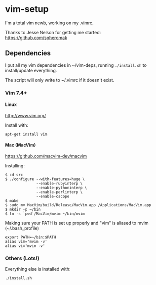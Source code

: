 # vim-setup

I'm a total vim newb, working on my .vimrc.

Thanks to Jesse Nelson for getting me started: https://github.com/spheromak

Dependencies
------------

I put all my vim dependencies in ~/vim-deps, running `./install.sh` to install/update everything.

The script will only write to ~/.vimrc if it doesn't exist.

### Vim 7.4+

#### Linux

http://www.vim.org/

Install with:

    apt-get install vim

#### Mac (MacVim)

https://github.com/macvim-dev/macvim

Installing:

    $ cd src
    $ ./configure --with-features=huge \
                  --enable-rubyinterp \
                  --enable-pythoninterp \
                  --enable-perlinterp \
                  --enable-cscope
    $ make
    $ sudo mv MacVim/build/Release/MacVim.app /Applications/MacVim.app
    $ mkdir -p ~/bin
    $ ln -s `pwd`/MacVim/mvim ~/bin/mvim

Making sure your PATH is set up properly and "vim" is aliased to mvim (~/.bash_profile)

    export PATH=~/bin:$PATH
    alias vim='mvim -v'
    alias vi='mvim -v'


### Others (Lots!)

Everything else is installed with:

    ./install.sh
